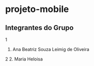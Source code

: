 # projeto-mobile
## Integrantes do Grupo



1
1. Ana Beatriz Souza Leimig de Oliveira

2
2. Maria Heloisa
